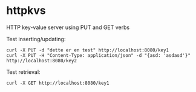 # httpkvs

HTTP key-value server using PUT and GET verbs

Test inserting/updating:
```
curl -X PUT -d "dette er en test" http://localhost:8080/key1
curl -X PUT -H "Content-Type: application/json" -d "{asd: 'asdasd'}" http://localhost:8080/key2
```

Test retrieval:
```
curl -X GET http://localhost:8080/key1
```
